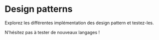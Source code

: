 # Design patterns

Explorez les différentes implémentation des design pattern et testez-les.

N'hésitez pas à tester de nouveaux langages !
